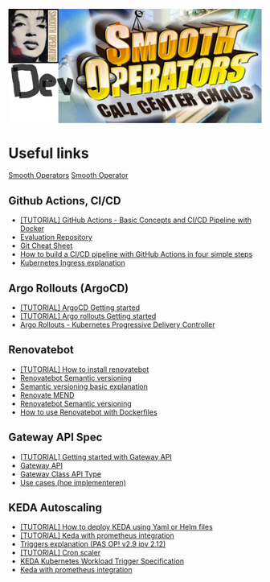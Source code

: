 ![Smooth](smooth.png)

# Useful links

[Smooth Operators](https://www.youtube.com/watch?v=uqjWkjp1kxQ)
[Smooth Operator](https://www.youtube.com/watch?v=dQw4w9WgXcQ)

## Github Actions, CI/CD
- [[TUTORIAL] GitHub Actions - Basic Concepts and CI/CD Pipeline with Docker](https://www.youtube.com/watch?v=R8_veQiYBjI)
- [Evaluation Repository](https://github.com/Cloud-Computing-2324/evaluation-smoothdevoperators)
- [Git Cheat Sheet](https://education.github.com/git-cheat-sheet-education.pdf)
- [How to build a CI/CD pipeline with GitHub Actions in four simple steps](https://github.blog/2022-02-02-build-ci-cd-pipeline-github-actions-four-steps/)
- [Kubernetes Ingress explanation](https://kubernetes.io/docs/concepts/services-networking/ingress/#terminology)

## Argo Rollouts (ArgoCD)
- [[TUTORIAL] ArgoCD Getting started](https://argo-cd.readthedocs.io/en/stable/getting_started/)
- [[TUTORIAL] Argo rollouts Getting started](https://argo-rollouts.readthedocs.io/en/stable/getting-started/)
- [Argo Rollouts - Kubernetes Progressive Delivery Controller](https://argo-rollouts.readthedocs.io/en/stable/)

## Renovatebot

- [[TUTORIAL] How to install renovatebot](https://docs.renovatebot.com/modules/platform/github/)
- [Renovatebot Semantic versioning](https://docs.renovatebot.com/modules/versioning/#semantic-versioning)
- [Semantic versioning basic explanation](https://semver.org/)
- [Renovate MEND](https://developer.mend.io/)
- [Renovatebot Semantic versioning](https://docs.renovatebot.com/modules/versioning/#semantic-versioning)
- [How to use Renovatebot with Dockerfiles](https://docs.renovatebot.com/docker/)

## Gateway API Spec

- [[TUTORIAL] Getting started with Gateway API](https://gateway-api.sigs.k8s.io/guides/)
- [Gateway API](https://gateway-api.sigs.k8s.io/)
- [Gateway Class API Type](https://gateway-api.sigs.k8s.io/api-types/gatewayclass/)
- [Use cases (hoe implementeren)](https://gateway-api.sigs.k8s.io/concepts/use-cases/#basic-northsouth-use-case)

## KEDA Autoscaling

- [[TUTORIAL] How to deploy KEDA using Yaml or Helm files](https://keda.sh/docs/2.12/deploy/#helm)
- [[TUTORIAL] Keda with prometheus integration](https://www.youtube.com/watch?v=NyaffVfRzLo)
- [Triggers explanation (PAS OP! v2.9 ipv 2.12)](https://keda.sh/docs/2.9/concepts/scaling-deployments/#triggers)
- [[TUTORIAL] Cron scaler](https://keda.sh/docs/2.12/scalers/cron/)
- [KEDA Kubernetes Workload Trigger Specification](https://keda.sh/docs/2.12/scalers/kubernetes-workload/)
- [Keda with prometheus integration](https://stackoverflow.com/questions/75210091/keda-with-prometheus-integration)